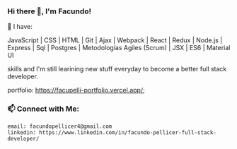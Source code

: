 ### Hi there 👋, I'm Facundo!

🌱 I have:

JavaScript | CSS | HTML | Git | Ajax | Webpack | React | Redux | Node.js | Express | Sql | Postgres
| Metodologías Agiles (Scrum) | JSX | ES6 | Material UI

skills and I'm still learining new stuff everyday to become a better full stack developer.

portfolio: https://facupelli-portfolio.vercel.app/;

### 📫 Connect with Me:

    email: facundopellicer4@gmail.com
    linkedin: https://www.linkedin.com/in/facundo-pellicer-full-stack-developer/

<!-- - ⚡ Fun fact:  -->
